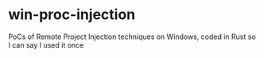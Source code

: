 # win-proc-injection
PoCs of Remote Project Injection techniques on Windows, coded in Rust so I can say I used it once
